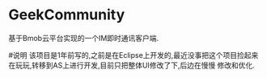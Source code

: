 # GeekCommunity
基于Bmob云平台实现的一个IM即时通讯客户端.

#说明
该项目是1年前写的,之前是在Eclipse上开发的,最近没事把这个项目捡起来在玩玩,转移到AS上进行开发,目前只把整体UI修改了下,后边在慢慢
修改和优化.
